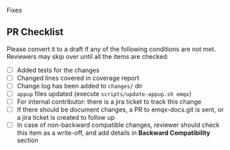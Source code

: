 Fixes <issue-or-jira-number>

## PR Checklist
Please convert it to a draft if any of the following conditions are not met. Reviewers may skip over until all the items are checked:

- [ ] Added tests for the changes
- [ ] Changed lines covered in coverage report
- [ ] Change log has been added to `changes/` dir
- [ ] `appup` files updated (execute `scripts/update-appup.sh emqx`)
- [ ] For internal contributor: there is a jira ticket to track this change
- [ ] If there should be document changes, a PR to emqx-docs.git is sent, or a jira ticket is created to follow up
- [ ] In case of non-backward compatible changes, reviewer should check this item as a write-off, and add details in **Backward Compatibility** section

